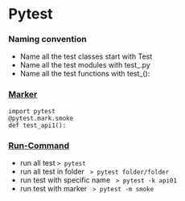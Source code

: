 # Pytest

### Naming convention
- Name all the test classes start with Test 
- Name all the test modules with test_.py 
- Name all the test functions with test_():
### [Marker](#marker)
```
import pytest
@pytest.mark.smoke
def test_api1():
```
### [Run-Command](#run-command)
- run all test
  ``` > pytest ```
- run all test in folder
  ``` > pytest folder/folder```
- run test with specific name
  ``` > pytest -k api01```
- run test with marker
  ``` > pytest -m smoke```


